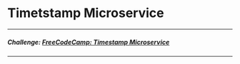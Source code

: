 # Timetstamp Microservice
___

##### Challenge: [FreeCodeCamp: Timestamp Microservice](https://www.freecodecamp.org/challenges/timestamp-microservice)

___
